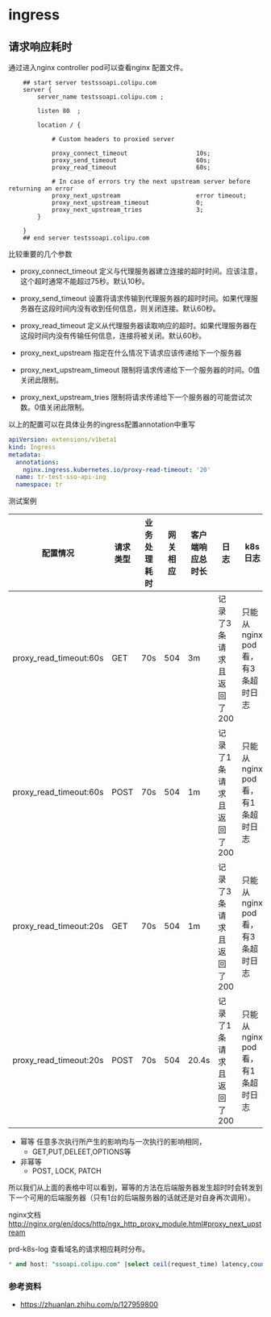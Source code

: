 # ingress

## 请求响应耗时

通过进入nginx controller pod可以查看nginx 配置文件。

```nginx
	## start server testssoapi.colipu.com
	server {
		server_name testssoapi.colipu.com ;

		listen 80  ;

		location / {

			# Custom headers to proxied server

			proxy_connect_timeout                   10s;
			proxy_send_timeout                      60s;
			proxy_read_timeout                      60s;

			# In case of errors try the next upstream server before returning an error
			proxy_next_upstream                     error timeout;
			proxy_next_upstream_timeout             0;
			proxy_next_upstream_tries               3;
		}

	}
	## end server testssoapi.colipu.com
```

比较重要的几个参数
- proxy_connect_timeout 定义与代理服务器建立连接的超时时间。应该注意，这个超时通常不能超过75秒。默认10秒。
- proxy_send_timeout 设置将请求传输到代理服务器的超时时间。如果代理服务器在这段时间内没有收到任何信息，则关闭连接。默认60秒。
- proxy_read_timeout 定义从代理服务器读取响应的超时。如果代理服务器在这段时间内没有传输任何信息，连接将被关闭。默认60秒。

- proxy_next_upstream 指定在什么情况下请求应该传递给下一个服务器
- proxy_next_upstream_timeout 限制将请求传递给下一个服务器的时间。0值关闭此限制。
- proxy_next_upstream_tries 限制将请求传递给下一个服务器的可能尝试次数。0值关闭此限制。

以上的配置可以在具体业务的ingress配置annotation中重写


```yml
apiVersion: extensions/v1beta1
kind: Ingress
metadata:
  annotations:
    nginx.ingress.kubernetes.io/proxy-read-timeout: '20'
  name: tr-test-sso-api-ing
  namespace: tr
```

测试案例

| 配置情况               | 请求类型 | 业务处理耗时 | 网关相应 | 客户端响应总时长 | 日志                     | k8s日志                          |
| ---------------------- | -------- | ------------ | -------- | ---------------- | ------------------------ | -------------------------------- |
| proxy_read_timeout:60s | GET      | 70s          | 504      | 3m               | 记录了3条请求且返回了200 | 只能从nginx pod看，有3条超时日志 |
| proxy_read_timeout:60s | POST     | 70s          | 504      | 1m               | 记录了1条请求且返回了200 | 只能从nginx pod看，有1条超时日志 |
| proxy_read_timeout:20s | GET      | 70s          | 504      | 1m               | 记录了3条请求且返回了200 | 只能从nginx pod看，有3条超时日志 |
| proxy_read_timeout:20s | POST     | 70s          | 504      | 20.4s            | 记录了1条请求且返回了200 | 只能从nginx pod看，有1条超时日志 |

- 幂等 任意多次执行所产生的影响均与一次执行的影响相同，
  - GET,PUT,DELEET,OPTIONS等
- 非幂等
  - POST, LOCK, PATCH

所以我们从上面的表格中可以看到，幂等的方法在后端服务器发生超时时会转发到下一个可用的后端服务器（只有1台的后端服务器的话就还是对自身再次调用）。

nginx文档 http://nginx.org/en/docs/http/ngx_http_proxy_module.html#proxy_next_upstream



prd-k8s-log 查看域名的请求相应耗时分布。

```sql
* and host: "ssoapi.colipu.com" |select ceil(request_time) latency,count(1) qty group by latency order by latency asc
```



### 参考资料

- https://zhuanlan.zhihu.com/p/127959800
